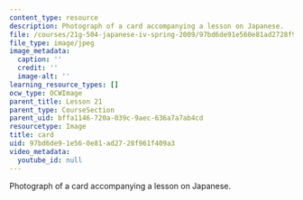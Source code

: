 ```yaml
---
content_type: resource
description: Photograph of a card accompanying a lesson on Japanese.
file: /courses/21g-504-japanese-iv-spring-2009/97bd6de91e560e81ad2728f961f409a3_card.jpg
file_type: image/jpeg
image_metadata:
  caption: ''
  credit: ''
  image-alt: ''
learning_resource_types: []
ocw_type: OCWImage
parent_title: Lesson 21
parent_type: CourseSection
parent_uid: bffa1146-720a-039c-9aec-636a7a7ab4cd
resourcetype: Image
title: card
uid: 97bd6de9-1e56-0e81-ad27-28f961f409a3
video_metadata:
  youtube_id: null
---
```

Photograph of a card accompanying a lesson on Japanese.

